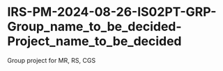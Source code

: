 # IRS-PM-2024-08-26-IS02PT-GRP-Group_name_to_be_decided-Project_name_to_be_decided
Group project for MR, RS, CGS
